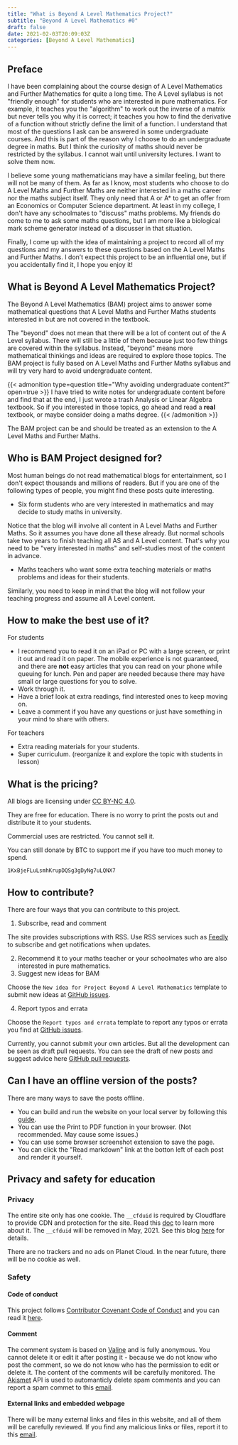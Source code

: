 ```yaml
---
title: "What is Beyond A Level Mathematics Project?"
subtitle: "Beyond A Level Mathematics #0"
draft: false
date: 2021-02-03T20:09:03Z
categories: [Beyond A Level Mathematics]
---
```


## Preface

I have been complaining about the course design of A Level Mathematics and Further Mathematics for quite a long time. The A Level syllabus is not "friendly enough" for students who are interested in pure mathematics. For example, it teaches you the "algorithm" to work out the inverse of a matrix but never tells you why it is correct; it teaches you how to find the derivative of a function without strictly define the limit of a function. I understand that most of the questions I ask can be answered in some undergraduate courses. And this is part of the reason why I choose to do an undergraduate degree in maths. But I think the curiosity of maths should never be restricted by the syllabus. I cannot wait until university lectures. I want to solve them now.

I believe some young mathematicians may have a similar feeling, but there will not be many of them. As far as I know, most students who choose to do A Level Maths and Further Maths are neither interested in a maths career nor the maths subject itself. They only need that A or A* to get an offer from an Economics or Computer Science department. At least in my college, I don't have any schoolmates to "discuss" maths problems. My friends do come to me to ask some maths questions, but I am more like a biological mark scheme generator instead of a discusser in that situation.

Finally, I come up with the idea of maintaining a project to record all of my questions and my answers to these questions based on the A Level Maths and Further Maths. I don’t expect this project to be an influential one, but if you accidentally find it, I hope you enjoy it!

## What is Beyond A Level Mathematics Project?

The Beyond A Level Mathematics (BAM) project aims to answer some mathematical questions that A Level Maths and Further Maths students interested in but are not covered in the textbook.

The "beyond" does not mean that there will be a lot of content out of the A Level syllabus. There will still be a little of them because just too few things are covered within the syllabus. Instead, "beyond" means more mathematical thinkings and ideas are required to explore those topics. The BAM project is fully based on A Level Maths and Further Maths syllabus and will try very hard to avoid undergraduate content.

{{< admonition type=question title="Why avoiding undergraduate content?" open=true >}}
I have tried to write notes for undergraduate content before and find that at the end, I just wrote a trash Analysis or Linear Algebra textbook.
So if you interested in those topics, go ahead and read a **real** textbook, or maybe consider doing a maths degree.
{{< /admonition >}}

The BAM project can be and should be treated as an extension to the A Level Maths and Further Maths.

## Who is BAM Project designed for?

Most human beings do not read mathematical blogs for entertainment, so I don't expect thousands and millions of readers. But if you are one of the following types of people, you might find these posts quite interesting.

- Six form students who are very interested in mathematics and may decide to study maths in university.

Notice that the blog will involve all content in A Level Maths and Further Maths. So it assumes you have done all these already. But normal schools take two years to finish teaching all AS and A Level content. That's why you need to be "very interested in maths" and self-studies most of the content in advance.

- Maths teachers who want some extra teaching materials or maths problems and ideas for their students.

Similarly, you need to keep in mind that the blog will not follow your teaching progress and assume all A Level content.

## How to make the best use of it?

For students
- I recommend you to read it on an iPad or PC with a large screen, or print it out and read it on paper. The mobile experience is not guaranteed, and there are **not** easy articles that you can read on your phone while queuing for lunch. Pen and paper are needed because there may have small or large questions for you to solve.
- Work through it.
- Have a brief look at extra readings, find interested ones to keep moving on.
- Leave a comment if you have any questions or just have something in your mind to share with others.

For teachers
- Extra reading materials for your students.
- Super curriculum. (reorganize it and explore the topic with students in lesson)

## What is the pricing?

All blogs are licensing under [CC BY-NC 4.0](https://creativecommons.org/licenses/by-nc/4.0/).

They are free for education. There is no worry to print the posts out and distribute it to your students.

Commercial uses are restricted. You cannot sell it.

You can still donate by BTC to support me if you have too much money to spend.

```BTC address
1KxBjeFLuLsmhKrupDQSg3gDyNg7uLQNX7
```

## How to contribute?

There are four ways that you can contribute to this project.

1. Subscribe, read and comment

The site provides subscriptions with RSS. Use RSS services such as [Feedly](https://feedly.com/) to subscribe and get notifications when updates.

2. Recommend it to your maths teacher or your schoolmates who are also interested in pure mathematics.
3. Suggest new ideas for BAM

Choose the `New idea for Project Beyond A Level Mathematics` template to submit new ideas at [GitHub issues](https://github.com/HEIGE-PCloud/HEIGE-PCloud.github.io/issues/new/choose/).

4. Report typos and errata

Choose the `Report typos and errata` template to report any typos or errata you find at [GitHub issues](https://github.com/HEIGE-PCloud/HEIGE-PCloud.github.io/issues/new/choose/).

Currently, you cannot submit your own articles. But all the development can be seen as draft pull requests. You can see the draft of new posts and suggest advice here [GitHub pull requests](https://github.com/HEIGE-PCloud/HEIGE-PCloud.github.io/pulls).

## Can I have an offline version of the posts?

There are many ways to save the posts offline.

- You can build and run the website on your local server by following this [guide](https://github.com/HEIGE-PCloud/HEIGE-PCloud.github.io/blob/main/README.md).
- You can use the Print to PDF function in your browser. (Not recommended. May cause some issues.)
- You can use some browser screenshot extension to save the page.
- You can click the "Read markdown" link at the botton left of each post and render it yourself.

## Privacy and safety for education

### Privacy

The entire site only has one cookie. The `__cfduid` is required by Cloudflare to provide CDN and protection for the site. Read this [doc](https://support.cloudflare.com/hc/en-us/articles/200170156-Understanding-the-Cloudflare-Cookies#12345682) to learn more about it. The `__cfduid` will be removed in May, 2021. See this blog [here](https://blog.cloudflare.com/deprecating-cfduid-cookie/) for details.

There are no trackers and no ads on Planet Cloud. In the near future, there will be no cookie as well.

### Safety

#### Code of conduct

This project follows [Contributor Covenant Code of Conduct](https://www.contributor-covenant.org/version/1/4/code-of-conduct/) and you can read it [here](https://github.com/HEIGE-PCloud/HEIGE-PCloud.github.io/blob/main/CODE_OF_CONDUCT.md).

#### Comment

The comment system is based on [Valine](https://valine.js.org/en/) and is fully anonymous. You cannot delete it or edit it after posting it - because we do not know who post the comment, so we do not know who has the permission to edit or delete it. The content of the comments will be carefully monitored. The [Akismet](https://akismet.com/) API is used to automanticly delete spam comments and you can report a spam commet to this [email](mailto:heige.pcloud@outlook.com).

#### External links and embedded webpage

There will be many external links and files in this website, and all of them will be carefully reviewed. If you find any malicious links or files, report it to this [email](mailto:heige.pcloud@outlook.com).
